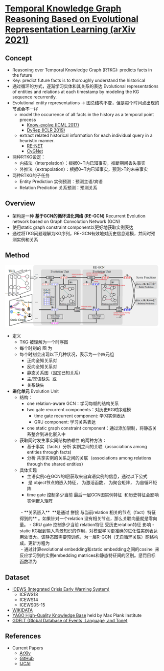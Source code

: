 # [Temporal Knowledge Graph Reasoning Based on Evolutional Representation Learning (arXiv 2021)](https://drive.google.com/file/d/1HyhLYHrMjhJ7n9JtzXHSEv5dqdDFOjBX/view?usp=drivesdk)

## Concept
- Reasoning over Temporal Knowledge Graph (RTKG): predicts facts in the future
- Key: predict future facts is to thoroughly understand the historical 
- 通过循环的方式，逐渐学习实体和其关系的表达 Evolutional representations of entities and relations at each timestamp by modeling the KG sequence recurrently.
- Evolutional entity representations -> 图总结构不变，但是每个时间点出现的节点会不一样
  - model the occurrence of all facts in the history as a temporal
point process
    - [Know-evolve (ICML 2017)](https://arxiv.org/abs/1705.05742)
    - [DyRep (ICLR 2019)](https://openreview.net/forum?id=HyePrhR5KX)
  - extract related historical information for each individual query in a heuristic manner.
    - [RE-NET](https://arxiv.org/abs/1904.05530)
    - [CyGNet]()
- 两种RTKG设定：
  - 内插法（interpolation）：根据0~T内已知事实，推断期间丢失事实
  - 外推法（extrapolation）：根据0~T内已知事实，预测>T的未来事实
- 两种RTKG的子任务
  - Entity Prediction 实例预测：预测主语/宾语
  - Relation Prediction 关系预测：预测关系

## Overview
- 架构是一种 **基于GCN的循环进化网络 (RE-GCN)** Recurrent Evolution network based on Graph Convolution Network (GCN)
- 使用static graph constraint component以更好地获取实例表达
- 通过将TKG问题理解为KG序列，RE-GCN有效地对历史信息建模，并同时预测实例和关系


## Method
![](images/temporal_knowledge_graph_reasoning_based_on_evolutional_representation_learning.png)
- 定义
  - TKG 被理解为一个时序图 <img src="https://latex.codecogs.com/svg.image?G=\left\{G_1,G_2,...,G_t\right\}" title="" />
  - 每个时刻的 图 为 <img src="https://latex.codecogs.com/svg.image?G_t=\left(\mathcal{V},\mathcal{R},\mathcal{E}_t\right)" title="" />
  - 每个时刻会出现以下几种状况，表示为一个四元组 <img src="https://latex.codecogs.com/svg.image?\left(s,r,o,t\right)" title="" />
    - 正向全知关系对 <img src="https://latex.codecogs.com/svg.image?\left(s,r,o,t\right)" title="" />
    - 反向全知关系对 <img src="https://latex.codecogs.com/svg.image?\left(o,r^{-1},s,t\right)" title="" />
    - 静态关系图（固定已知关系）<img src="https://latex.codecogs.com/svg.image?G^s=\left(\mathcal{V}^s,\mathcal{R}^s,\mathcal{E}^s\right)" title="" />
    - 主/宾语缺失 <img src="https://latex.codecogs.com/svg.image?\left(s,r,?,t+1\right)" title="" /> 或 <img src="https://latex.codecogs.com/svg.image?\left(?,r,o,t+1\right)" title="" />
    - 关系缺失 <img src="https://latex.codecogs.com/svg.image?\left(s,?,o,t+1\right)" title="" />
- **进化单元** Evolution Unit
  - 结构：
    - one relation-aware GCN：学习每帧的结构关系
    - two gate recurrent components：对历史KG时序建模
      - time gate recurrent component: 学习实例表达
      - GRU component: 学习关系表达
    - one static graph constraint component：通过添加限制，将静态关系整合到进化嵌入中
  - 获取同时发生事实间结构依赖性 的两种方法：
    - 基于事实（facts）分析 实例之间的关联（associations among entities through facts)
    - 分析 共享实例的关系之间的关联（associations among relations through the shared entities）
  - 具体实现
    - 主语实例o在GCN的l层获取来自宾语实例的信息，通过以下公式 <img src="https://latex.codecogs.com/svg.image?\overrightarrow{h}_{o,t}^{l&plus;1}&space;=&space;f\left&space;(&space;\frac{1}{c_o}\sum_{(s,r),\exists&space;(s,r,o)\in&space;\mathcal{E}_t}W_1^l&space;(\overrightarrow{h}_{s,t}^l&space;&plus;&space;\overrightarrow{r}_t)&plus;W_2^l&space;\overrightarrow{h}_{o,t}^l&space;\right&space;)" title="" />
    - <img src="https://latex.codecogs.com/svg.image?\overrightarrow{h}_{o,t}" title="" /> 是 object节点的嵌入特征， <img src="https://latex.codecogs.com/svg.image?f(\cdot)" title="" />为激活函数，<img src="https://latex.codecogs.com/svg.image?W_1^l" title=""/> 为聚合矩阵，<img src="https://latex.codecogs.com/svg.image?W_2^l" title=""/> 为自循环矩阵
    - time gate 控制多少当前 最后一层GCN图实例特征 <img src="https://latex.codecogs.com/svg.image?H_t^\omega" title="" /> 和历史特征会影响 实例嵌入矩阵 <img src="https://latex.codecogs.com/svg.image?H_t" title="" /> <br> <img src="https://latex.codecogs.com/svg.image?H_t&space;=&space;U_t&space;\otimes&space;H_t^\omega&space;&plus;&space;\left&space;(&space;1-U_t&space;\right&space;)\otimes&space;H_{t-1}" title="" />
    <img src="https://latex.codecogs.com/svg.image?U_t = \sigma(W_4 H_{t-1}+b)" title="" />
    - **关系嵌入** <img src="https://latex.codecogs.com/svg.image?\overrightarrow{r}_t'" title="" /> **是通过 拼接 与当前relation 相关的节点（fact）特征 得到的** <img src="https://latex.codecogs.com/svg.image?\overrightarrow{r}_t' = [pooling(H_{t-1,\mathcal{V}_{r,t}});\overrightarrow{r}]" title="" />。如果针对一个relation 没有相关节点，那么关联向量就是零向量。
    - GRU gate 控制多少当前 relation特征 受历史relation特征 影响
    - static KG起到输入背景知识的作用，对模型学习更准确的进化性实例表达用处很大。该静态图需要预训练，为一层R-GCN（无自循环关联）网络构成。更新方程为 <br> <img src="https://latex.codecogs.com/svg.image?\overrightarrow{h}_i^{s}&space;=&space;\Upsilon \left(\frac{1}{c_i}\sum_{(r^s,j),\exists&space;(i,r^s,j)\in&space;\mathcal{E}^s}W_{r^s}\overrightarrow{h}_i^{'s}\left(j\right)\right)" title="" />
    - 通过计算evolutional embedding和static embedding之间的cosine <img src="https://latex.codecogs.com/svg.image?\cos(\overrightarrow{h}_i^s, \overrightarrow{h}_{t-m+x,i})" title="" /> 来反应学习到的实例embedding matrices和静态特征间的区别。惩罚目标函数项为 <img src="https://latex.codecogs.com/svg.image?L_{x}^{st} = \sum_{i=0}^{|\mathcal{V}-1|}\max\{cos\theta_x - cos(\overrightarrow{h}_i^s, \overrightarrow{h}_{t-m+x,i},0)\}" title="" />

 



## Dataset
- [ICEWS (Integrated Crisis Early Warning System)](https://github.com/andybega/icews)
  - ICEWS18
  - ICEWS14
  - ICEWS05-15
- [WIKIDATA](https://www.wikidata.org/wiki/Wikidata:Main_Page)
- [YAGO High-Quality Knowledge Base](https://www.mpi-inf.mpg.de/departments/databases-and-information-systems/research/yago-naga/yago) held by Max Plank Institute
- [GDELT (Global Database of Events, Language, and Tone)](https://www.gdeltproject.org/data.html#rawdatafiles)

## References
- Current Papers
  - [ArXiv](https://arxiv.org/abs/2104.10353)
  - [GitHub](https://github.com/Lee-zix/RE-GCN)
  - [IJCAI](https://www.ijcai.org/Proceedings/2020/0386.pdf)